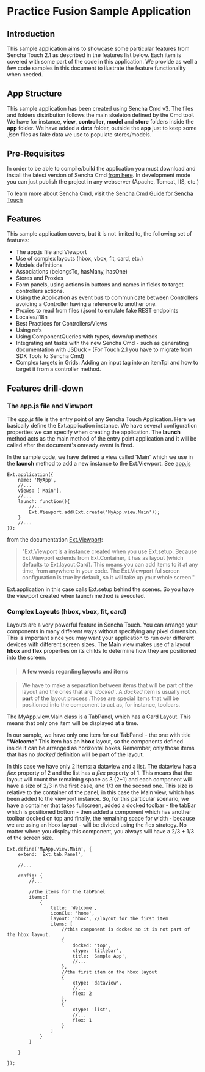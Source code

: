 # Practice Fusion Sample Application

## Introduction
This sample application aims to showcase some particular features from Sencha Touch 2.1 as described in the features list below. Each item is covered with some part of the code in this application. We provide as well a few code samples in this document to ilustrate the feature functionality when needed.

## App Structure
This sample application has been created using Sencha Cmd v3. The files and folders distribution follows the main skeleton defined by the Cmd tool. We have for instance, **view**, **controller**, **model** and **store** folders inside the **app** folder. We have added a **data** folder, outside the **app** just to keep some _.json_ files as fake data we use to populate stores/models.

## Pre-Requisites
In order to be able to compile/build the application you must download and install the latest version of Sencha Cmd [from here](http://www.sencha.com/products/sencha-cmd/download).
In development mode you can just publish the project in any webserver (Apache, Tomcat, IIS, etc.)

To learn more about Sencha Cmd, visit the [Sencha Cmd Guide for Sencha Touch](http://docs.sencha.com/touch/2-1/#!/guide/command)

## Features
This sample application covers, but it is not limited to, the following set of features:

- The app.js file and Viewport
- Use of complex layouts (hbox, vbox, fit, card, etc.)
- Models definitions
- Associations (belongsTo, hasMany, hasOne)
- Stores and Proxies
- Form panels, using actions in buttons and names in fields to target controllers actions.
- Using the Application as event bus to communicate between Controllers avoiding a Controller having a reference to another one.
- Proxies to read from files (.json) to emulate fake REST endpoints
- Locales/i18n
- Best Practices for Controllers/Views
- Using refs
- Using ComponentQueries with types, down/up methods
- Integrating ant tasks with the new Sencha Cmd - such as generating documentation with JSDuck - (For Touch 2.1 you have to migrate from SDK Tools to Sencha Cmd)
- Complex targets in Grids: Adding an input tag into an itemTpl and how to target it from a controller method.

## Features drill-down

### The app.js file and Viewport
The _app.js_ file is the entry point of any Sencha Touch Application. Here we basically define the Ext.application instance. We have several configuration properties we can specify when creating the application.
The **launch** method acts as the main method of the entry point application and it will be called after the document's onready event is fired.

In the sample code, we have defined a view called 'Main' which we use in the **launch** method to add a new instance to the Ext.Viewport. See [app.js](https://github.com/SenchaProSvcs/PracticeFusion/blob/master/app.js)

	Ext.application({
		name: 'MyApp',
		//...
		views: ['Main'],
		//...
		launch: function(){
			//...
			Ext.Viewport.add(Ext.create('MyApp.view.Main'));
		}
		//...
	});

from the documentation [Ext.Viewport](http://docs.sencha.com/touch/2-1/#!/api/Ext.Viewport):

>"Ext.Viewport is a instance created when you use Ext.setup. Because Ext.Viewport extends from Ext.Container, it has as layout (which defaults to Ext.layout.Card). This means you can add items to it at any time, from anywhere in your code. The Ext.Viewport fullscreen configuration is true by default, so it will take up your whole screen."

Ext.application in this case calls Ext.setup behind the scenes. So you have the viewport created when launch method is executed.

### Complex Layouts (hbox, vbox, fit, card)
Layouts are a very powerful feature in Sencha Touch. You can arrange your components in many different ways without specifying any pixel dimension.
This is important since you may want your application to run over different devices with different screen sizes. 
The Main view makes use of a layout **hbox** and **flex** properties on its childs to determine how they are positioned into the screen.

>#### A few words regarding layouts and items 
			
>We have to make a separation between items that will be part of the layout and the ones that are _'docked'_. A _docked_ item is usually **not part** of the layout process .Those are special items that will be positioned into the component to act as, for instance, toolbars.

The MyApp.view.Main class is a TabPanel, which has a Card Layout. This means that only one item will be displayed at a time.

In our sample, we have only one item for out TabPanel - the one with title **"Welcome"**
This item has an **hbox** layout, so the components defined inside it can be arranged as horizontal boxes. Remember, only those items that has no _docked_ definition will be part of the layout.

In this case we have only 2 items: a dataview and a list. The dataview has a _flex_ property of 2 and the list has a _flex_ property of 1. This means that the layout will count the remaining space as 3 (2+1) and each component will have a size of 2/3 in the first case, and 1/3 on the second one. This size is relative to the container of the panel, in this case the Main view, which has been added to the viewport instance. So, for this particular scenario, we have a container that takes fullscreen, added a docked toolbar - the tabBar which is positioned bottom - then added a component which has another toolbar docked on top and finally, the remaining space for width - because we are using an hbox layout - will be divided using the flex strategy. No matter where you display this component, you always will have a 2/3 + 1/3 of the screen size.


	Ext.define('MyApp.view.Main', {
		extend: 'Ext.tab.Panel',
		
		//...
		
		config: {
			//...
			
			//the items for the tabPanel
			items:[
				{
					title: 'Welcome',
					iconCls: 'home',
					layout: 'hbox', //layout for the first item 
					items: [
						//this component is docked so it is not part of the hbox layout.
						{
							docked: 'top',
							xtype: 'titlebar',
							title: 'Sample App',
							//...
						},
						//the first item on the hbox layout
						{
							xtype: 'dataview',
							//...
							flex: 2
						},
						{
							xtype: 'list',
							//...
							flex: 1
						}
					]				
				}
			]
		
		}
	
	});


